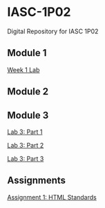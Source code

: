 # IASC-1P02
Digital Repository for IASC 1P02

## Module 1 

[Week 1 Lab]() 

## Module 2

## Module 3

[Lab 3: Part 1](Lab3_1.html)

[Lab 3: Part 2](Lab3_2.html)

[Lab 3: Part 3](Lab3_3.html)

## Assignments 

[Assignment 1: HTML Standards](Assigment1.html)
